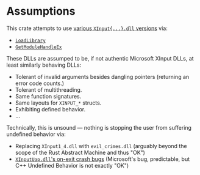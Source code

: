 # Assumptions

This crate attempts to use [various `XInput{...}.dll` versions](versions) via:
*   [`LoadLibrary`](https://learn.microsoft.com/en-us/windows/win32/api/libloaderapi/nf-libloaderapi-loadlibraryw)
*   [`GetModuleHandleEx`](https://learn.microsoft.com/en-us/windows/win32/api/libloaderapi/nf-libloaderapi-getmodulehandleexw)

These DLLs are assumped to be, if not authentic Microsoft XInput DLLs, at least similarly behaving DLLs:
*   Tolerant of invalid arguments besides dangling pointers (returning an error code counts.)
*   Tolerant of multithreading.
*   Same function signatures.
*   Same layouts for `XINPUT_*` structs.
*   Exhibiting defined behavior.
*   ...

Technically, this is unsound &mdash; nothing is stopping the user from suffering undefined behavior via:
*   Replacing `XInput1_4.dll` with `evil_crimes.dll` (arguably beyond the scope of the Rust Abstract Machine and thus "OK")
*   [`XInputUap.dll`'s on-exit crash bugs](https://github.com/microsoft/win32metadata/issues/1274) (Microsoft's bug, predictable, but C++ Undefined Behavior is not exactly "OK")
